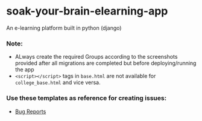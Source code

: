 # soak-your-brain-elearning-app
 An e-learning platform built in python (django)

### Note:
* ALways create the required Groups according to the screenshots provided after all migrations are completed but before deploying/running the app
* `<script></script>` tags in `base.html` are not available for `college_base.html` and vice versa.

### Use these templates as reference for creating issues:
* [Bug Reports](https://github.com/Shetty073/soak-your-brain-elearning-app/blob/master/.github/ISSUE_TEMPLATE/bug_report.md)
